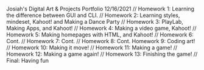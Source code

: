 Josiah's Digital Art & Projects Portfolio 12/16/2021 
//
Homework 1: Learning the difference between GUI and CLI. 
//
Homework 2: Learning styles, mindeset, Kahoot! and Making a Dance Party 
//
Homework 3: PlayLab, Making Apps, and Kahoot! 
//
Homework 4: Making a video game, Kahoot! 
//
Homework 5: Making homepages with HTML, and Kahoot! 
//
Homework 6: Cont. 
//
Homework 7: Cont. 
//
Homework 8: Cont. Homework 9: Coding art!
//
Homework 10: Making it move! 
//
Homework 11: Making a game! 
//
Homework 12: Making a game again! 
//
Homework 13: Finishing the game! 
//
Final: Having fun
